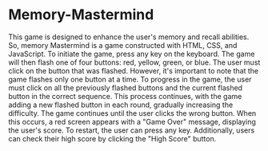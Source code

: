 # Memory-Mastermind
This game is designed to enhance the user's memory and recall abilities.
So, memory Mastermind is a game constructed with HTML, CSS, and JavaScript. To initiate the game, press any key on the keyboard. The game will then flash one of four buttons: red, yellow, green, or blue. The user must click on the button that was flashed.
However, it's important to note that the game flashes only one button at a time. To progress in the game, the user must click on all the previously flashed buttons and the current flashed button in the correct sequence. This process continues, with the game adding a new flashed button in each round, gradually increasing the difficulty.
The game continues until the user clicks the wrong button. When this occurs, a red screen appears with a "Game Over" message, displaying the user's score. To restart, the user can press any key.
Additionally, users can check their high score by clicking the "High Score" button. 
